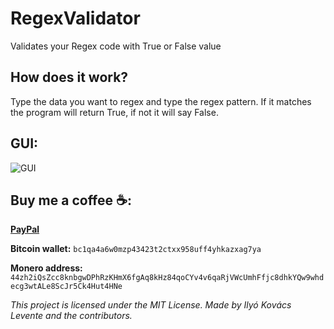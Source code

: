 # RegexValidator
Validates your Regex code with True or False value

## How does it work?
Type the data you want to regex and type the regex pattern. If it matches the program will return True, if not it will say False.

## GUI:
![GUI](https://raw.githubusercontent.com/iklevente/RegexValidator/master/Images/GUI.PNG)

 ## Buy me a coffee ☕:
**[PayPal](https://www.paypal.me/iklevi)**

**Bitcoin wallet:** `bc1qa4a6w0mzp43423t2ctxx958uff4yhkazxag7ya`

**Monero address:** `44zh2iQsZcc8knbgwDPhRzKHmX6fgAq8kHz84qoCYv4v6qaRjVWcUmhFfjc8dhkYQw9whdecg3wtALe8ScJr5Ck4Hut4HNe`


*This project is licensed under the MIT License. Made by Ilyó Kovács Levente and the contributors.*
